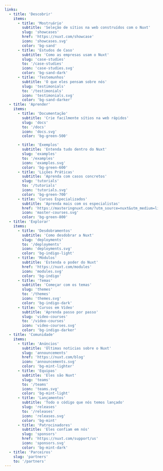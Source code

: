 ```yaml
---
links:
  - title: 'Descobrir'
    items:
      - title: 'Mostruário'
        subtitle: 'Seleção de sítios na web construídos com o Nuxt'
        slug: 'showcases'
        href: 'https://nuxt.com/showcase'
        icon: 'showcases.svg'
        color: 'bg-sand'
      - title: 'Estudos de Caso'
        subtitle: 'Como as empresas usam o Nuxt'
        slug: 'case-studies'
        to: '/case-studies'
        icon: 'case-studies.svg'
        color: 'bg-sand-dark'
      - title: 'Testemunhos'
        subtitle: 'O que eles pensam sobre nós'
        slug: 'testimonials'
        to: '/testimonials'
        icon: 'testimonials.svg'
        color: 'bg-sand-darker'
  - title: 'Aprender'
    items:
      - title: 'Documentação'
        subtitle: 'Crie facilmente sítios na web rápidos'
        slug: 'docs'
        to: '/docs'
        icon: 'docs.svg'
        color: 'bg-green-500'

      - title: 'Exemplos'
        subtitle: 'Entenda tudo dentro do Nuxt'
        slug: 'examples'
        to: '/examples'
        icon: 'examples.svg'
        color: 'bg-green-600'
      - title: 'Lições Práticas'
        subtitle: 'Aprenda com casos concretos'
        slug: 'tutorials'
        to: '/tutorials'
        icon: 'tutorials.svg'
        color: 'bg-green-700'
      - title: 'Cursos Especializados'
        subtitle: 'Aprenda mais com os especialistas'
        href: 'https://masteringnuxt.com/?utm_source=nuxt&utm_medium=link&utm_campaign=nsite'
        icon: 'master-courses.svg'
        color: 'bg-green-800'
  - title: 'Explorar'
    items:
      - title: 'Desdobramentos'
        subtitle: 'Como desdobrar a Nuxt'
        slug: 'deployments'
        to: '/deployments'
        icon: 'deployments.svg'
        color: 'bg-indigo-light'
      - title: 'Módulos'
        subtitle: 'Estenda o poder do Nuxt'
        href: 'https://nuxt.com/modules'
        icon: 'modules.svg'
        color: 'bg-indigo'
      - title: 'Temas'
        subtitle: 'Começar com os temas'
        slug: 'themes'
        to: '/themes'
        icon: 'themes.svg'
        color: 'bg-indigo-dark'
      - title: 'Cursos em Vídeo'
        subtitle: 'Aprenda passo por passo'
        slug: 'video-courses'
        to: '/video-courses'
        icon: 'video-courses.svg'
        color: 'bg-indigo-darker'
  - title: 'Comunidade'
    items:
      - title: 'Anúncios'
        subtitle: 'Últimas noticias sobre o Nuxt'
        slug: 'announcements'
        href: 'https://nuxt.com/blog'
        icon: 'announcements.svg'
        color: 'bg-mint-lighter'
      - title: 'Equipas'
        subtitle: 'Eles são Nuxt'
        slug: 'teams'
        to: '/teams'
        icon: 'teams.svg'
        color: 'bg-mint-light'
      - title: 'Lançamentos'
        subtitle: 'Todo o código que nós temos lançado'
        slug: 'releases'
        to: '/releases'
        icon: 'releases.svg'
        color: 'bg-mint'
      - title: 'Patrocinadores'
        subtitle: 'Eles confiam em nós'
        slug: 'sponsors'
        href: 'https://nuxt.com/support/us'
        icon: 'sponsors.svg'
        color: 'bg-mint-dark'
  - title: 'Parceiros'
    slug: 'partners'
    to: '/partners'
---
```


